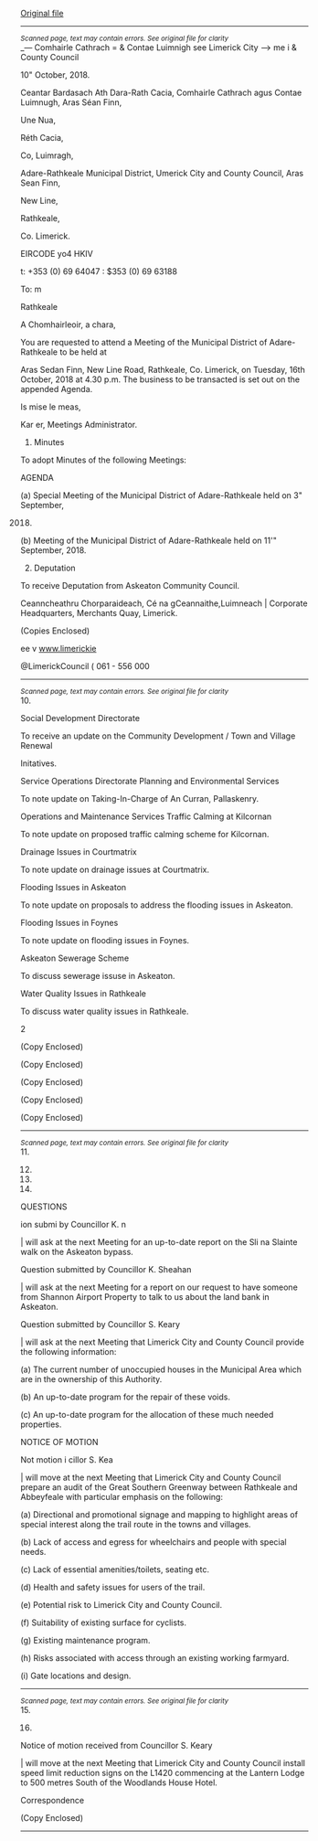 [Original file](https://www.limerick.ie/sites/default/files/media/documents/2018-10/00%20Agenda%2016th%20October%2C%202018_0.pdf)

---
*<small>Scanned page, text may contain errors. See original file for clarity</small>*  
_— Comhairle Cathrach
= & Contae Luimnigh
see Limerick City
—> me i
& County Council

10" October, 2018.

Ceantar Bardasach Ath Dara-Rath Cacia,
Comhairle Cathrach agus Contae Luimnugh,
Aras Séan Finn,

Une Nua,

Réth Cacia,

Co, Luimragh,

Adare-Rathkeale Municipal District,
Umerick City and County Council,
Aras Sean Finn,

New Line,

Rathkeale,

Co. Limerick.

EIRCODE yo4 HKIV

t: +353 (0) 69 64047
: $353 (0) 69 63188

To: m

Rathkeale

A Chomhairleoir, a chara,

You are requested to attend a Meeting of the Municipal District of Adare-Rathkeale to be held at

Aras Sedan Finn, New Line Road, Rathkeale, Co. Limerick, on Tuesday, 16th October, 2018 at 4.30
p.m. The business to be transacted is set out on the appended Agenda.

Is mise le meas,

Kar er,
Meetings Administrator.

1. Minutes

To adopt Minutes of the following Meetings:

AGENDA

(a) Special Meeting of the Municipal District of Adare-Rathkeale held on 3" September,

2018.

(b) Meeting of the Municipal District of Adare-Rathkeale held on 11'" September, 2018.

2. Deputation

To receive Deputation from Askeaton Community Council.

Ceanncheathru Chorparaideach, Cé na gCeannaithe,Luimneach |
Corporate Headquarters, Merchants Quay, Limerick.

(Copies Enclosed)

ee
v www.limerickie

@LimerickCouncil
( 061 - 556 000


---
*<small>Scanned page, text may contain errors. See original file for clarity</small>*  
10.

Social Development Directorate

To receive an update on the Community Development / Town and Village Renewal

Initatives.

Service Operations Directorate
Planning and Environmental Services

To note update on Taking-In-Charge of An Curran, Pallaskenry.

Operations and Maintenance Services
Traffic Calming at Kilcornan

To note update on proposed traffic calming scheme for Kilcornan.

Drainage Issues in Courtmatrix

To note update on drainage issues at Courtmatrix.

Flooding Issues in Askeaton

To note update on proposals to address the flooding issues in Askeaton.

Flooding Issues in Foynes

To note update on flooding issues in Foynes.

Askeaton Sewerage Scheme

To discuss sewerage issuse in Askeaton.

Water Quality Issues in Rathkeale

To discuss water quality issues in Rathkeale.

2

(Copy Enclosed)

(Copy Enclosed)

(Copy Enclosed)

(Copy Enclosed)

(Copy Enclosed)


---
*<small>Scanned page, text may contain errors. See original file for clarity</small>*  
11.

12.

13.

14.

QUESTIONS

ion submi by Councillor K. n

| will ask at the next Meeting for an up-to-date report on the Sli na Slainte walk on the
Askeaton bypass.

Question submitted by Councillor K. Sheahan

| will ask at the next Meeting for a report on our request to have someone from Shannon
Airport Property to talk to us about the land bank in Askeaton.

Question submitted by Councillor S. Keary

| will ask at the next Meeting that Limerick City and County Council provide the following
information:

(a) The current number of unoccupied houses in the Municipal Area which are in the
ownership of this Authority.

(b) An up-to-date program for the repair of these voids.

(c) An up-to-date program for the allocation of these much needed properties.

NOTICE OF MOTION

Not motion i cillor S. Kea

| will move at the next Meeting that Limerick City and County Council prepare an audit of
the Great Southern Greenway between Rathkeale and Abbeyfeale with particular
emphasis on the following:

(a) Directional and promotional signage and mapping to highlight areas of special interest
along the trail route in the towns and villages.

(b) Lack of access and egress for wheelchairs and people with special needs.

(c) Lack of essential amenities/toilets, seating etc.

(d) Health and safety issues for users of the trail.

(e) Potential risk to Limerick City and County Council.

(f) Suitability of existing surface for cyclists.

(g) Existing maintenance program.

(h) Risks associated with access through an existing working farmyard.

(i) Gate locations and design.


---
*<small>Scanned page, text may contain errors. See original file for clarity</small>*  
15.

16.

Notice of motion received from Councillor S. Keary

| will move at the next Meeting that Limerick City and County Council install speed limit
reduction signs on the L1420 commencing at the Lantern Lodge to 500 metres South of
the Woodlands House Hotel.

Correspondence

(Copy Enclosed)


---
